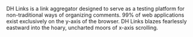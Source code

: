 DH Links is a link aggregator designed to serve as a testing platform for non-traditional ways of organizing comments.  99% of web applications exist exclusively on the y-axis of the browser. DH Links blazes fearlessly eastward into the hoary, uncharted moors of x-axis scrolling.
